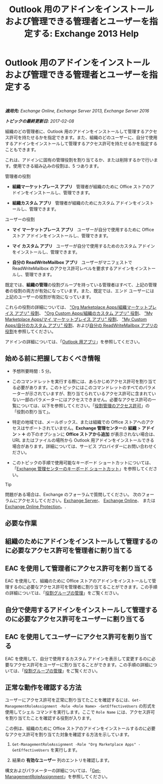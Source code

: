 ﻿---
title: 'Outlook 用のアドインをインストールおよび管理できる管理者とユーザーを指定する: Exchange 2013 Help'
TOCTitle: Outlook 用のアドインをインストールおよび管理できる管理者とユーザーを指定する
ms:assetid: 7ee4302d-b8bb-40a0-9810-10d3a0271bcb
ms:mtpsurl: https://technet.microsoft.com/ja-jp/library/JJ943754(v=EXCHG.150)
ms:contentKeyID: 52057843
ms.date: 05/23/2018
mtps_version: v=EXCHG.150
ms.translationtype: MT
---

# Outlook 用のアドインをインストールおよび管理できる管理者とユーザーを指定する

 

_**適用先:** Exchange Online, Exchange Server 2013, Exchange Server 2016_

_**トピックの最終更新日:** 2017-02-08_

組織のどの管理者に、Outlook 用のアドインをインストールして管理するアクセス許可を持たせるかを指定できます。また、組織のどのユーザーに、自分で使用するアドインをインストールして管理するアクセス許可を持たせるかを指定することもできます。

これは、アドインに固有の管理役割を割り当てるか、または削除するかで行います。使用できる組み込みの役割は、5 つあります。

管理者の役割

  - **組織マーケットプレース アプリ**   管理者が組織のために Office ストアのアドインをインストールし、管理できます。

  - **組織カスタム アプリ**   管理者が組織のためにカスタム アドインをインストールし、管理できます。

ユーザーの役割

  - **マイ マーケットプレース アプリ**   ユーザーが自分で使用するために Office ストア アドインをインストールし、管理できます。

  - **マイ カスタム アプリ**   ユーザーが自分で使用するためのカスタム アドインをインストールし、管理できます。

  - **自分の ReadWriteMailbox アプリ**   ユーザーがマニフェストで ReadWriteMailbox のアクセス許可レベルを要求するアドインをインストールし、管理できます。

既定では、**組織の管理**の役割グループを持っている管理者はすべて、上記の管理者の役割の両方が有効になっています。また、既定では、エンド ユーザーには上記のユーザーの役割が有効になっています。

これらの役割の詳細については、 ["Org Marketplace Apps/組織マーケットプレイス アプリ" 役割](org-marketplace-apps-role-exchange-2013-help.md)、 ["Org Custom Apps/組織のカスタム アプリ" 役割](org-custom-apps-role-exchange-2013-help.md)、 ["My Marketplace Apps/マイ マーケットプレイス アプリ" 役割](my-marketplace-apps-role-exchange-2013-help.md)、 ["My Custom Apps/自分のカスタム アプリ" 役割](my-custom-apps-role-exchange-2013-help.md)、および[自分の ReadWriteMailbox アプリの役割](my-readwritemailbox-apps-role-exchange-2013-help.md)を参照してください。

アドインの詳細については、「[Outlook 用アプリ](https://docs.microsoft.com/ja-jp/exchange/clients-and-mobile-in-exchange-online/add-ins-for-outlook/add-ins-for-outlook)」を参照してください。

## 始める前に把握しておくべき情報

  - 予想所要時間 : 5 分。

  - このコマンドレットを実行する際には、あらかじめアクセス許可を割り当てる必要があります。このトピックにはこのコマンドレットのすべてのパラメーターが示されていますが、割り当てられているアクセス許可に含まれていない一部のパラメーターにはアクセスできません。必要なアクセス許可の一覧については、以下を参照してください。「[役割管理のアクセス許可](role-management-permissions-exchange-2013-help.md)」の「役割の割り当て」。

  - 特定の地域では、メールボックス、または組織での Office ストアへのアクセスはサポートされていません。**Exchange 管理センター**の <strong>組織</strong> \> <strong>アドイン</strong> \> ![\[追加\] アイコン](images/JJ218640.c1e75329-d6d7-4073-a27d-498590bbb558(EXCHG.150).gif "[追加] アイコン") の下のオプションに <strong>Office ストアから追加</strong> が表示されない場合は、URL またはファイルの場所から Outlook 用アドインをインストールできる場合があります。詳細については、サービス プロバイダーにお問い合わせください。

  - このトピックの手順で使用可能なキーボード ショートカットについては、「[Exchange 管理センターのキーボード ショートカット](keyboard-shortcuts-in-the-exchange-admin-center-exchange-online-protection-help.md)」を参照してください。


> [!TIP]
> 問題がある場合は、Exchange のフォーラムで質問してください。 次のフォーラムにアクセスしてください。<A href="https://go.microsoft.com/fwlink/p/?linkid=60612">Exchange Server</A>、 <A href="https://go.microsoft.com/fwlink/p/?linkid=267542">Exchange Online</A>、 または <A href="https://go.microsoft.com/fwlink/p/?linkid=285351">Exchange Online Protection</A>。.



## 必要な作業

## 組織のためにアドインをインストールして管理するのに必要なアクセス許可を管理者に割り当てる

## EAC を使用して管理者にアクセス許可を割り当てる

EAC を使用して、組織のために Office ストアのアドインをインストールして管理するのに必要なアクセス許可を管理者に割り当てることができます。この手順の詳細については、「[役割グループの管理](manage-role-groups-exchange-2013-help.md)」をご覧ください。

## 自分で使用するアドインをインストールして管理するのに必要なアクセス許可をユーザーに割り当てる

## EAC を使用してユーザーにアクセス許可を割り当てる

EAC を使用して、自分で使用するカスタム アドインを表示して変更するのに必要なアクセス許可をユーザーに割り当てることができます。この手順の詳細については、「[役割グループの管理](manage-role-groups-exchange-2013-help.md)」をご覧ください。

## 正常な動作を確認する方法

ユーザーにアクセス許可を正常に割り当てたことを確認するには、`Get-ManagementRoleAssignment -Role <Role Name> -GetEffectiveUsers` の形式を使用してシェル コマンドを実行します。ここで `Role Name` には、アクセス許可を割り当てたことを確認する役割が入ります。

この例は、組織のために Office ストアのアドインをインストールするのに必要なアクセス許可を割り当てた対象を確認する方法を示しています。

1.  `Get-ManagementRoleAssignment -Role "Org Marketplace Apps" -GetEffectiveUsers` を実行します。

2.  結果の <strong>有効なユーザー</strong> 列のエントリを確認します。

構文およびパラメーターの詳細については、「[Get-ManagementRoleAssignment](https://technet.microsoft.com/ja-jp/library/dd351024\(v=exchg.150\))」を参照してください。

